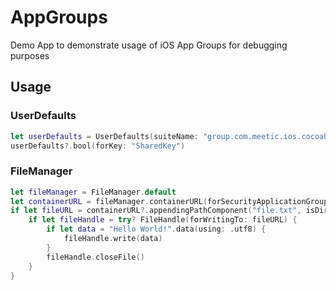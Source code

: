 # AppGroups

Demo App to demonstrate usage of iOS App Groups for debugging purposes

## Usage

### UserDefaults

```Swift
let userDefaults = UserDefaults(suiteName: "group.com.meetic.ios.cocoaheads")
userDefaults?.bool(forKey: "SharedKey")
```

### FileManager

```Swift
let fileManager = FileManager.default
let containerURL = fileManager.containerURL(forSecurityApplicationGroupIdentifier: "group.com.meetic.ios.cocoaheads")
if let fileURL = containerURL?.appendingPathComponent("file.txt", isDirectory: false) {
    if let fileHandle = try? FileHandle(forWritingTo: fileURL) {
        if let data = "Hello World!".data(using: .utf8) {
            fileHandle.write(data)
        }
        fileHandle.closeFile()
    }
}
```
